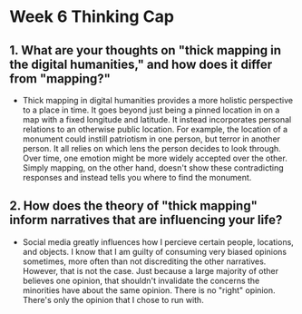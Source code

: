 # Week 6 Thinking Cap
## 1. What are your thoughts on "thick mapping in the digital humanities," and how does it differ from "mapping?"
- Thick mapping in digital humanities provides a more holistic perspective to a place in time. It goes beyond just being a pinned location in on a map with a fixed longitude and latitude. It instead incorporates personal relations to an otherwise public location. For example, the location of a monument could instill patriotism in one person, but terror in another person. It all relies on which lens the person decides to look through. Over time, one emotion might be more widely accepted over the other. Simply mapping, on the other hand, doesn't show these contradicting responses and instead tells you where to find the monument.
## 2. How does the theory of "thick mapping" inform narratives that are influencing your life?
- Social media greatly influences how I percieve certain people, locations, and objects. I know that I am guilty of consuming very biased opinions sometimes, more often than not discrediting the other narratives. However, that is not the case. Just because a large majority of other believes one opinion, that shouldn't invalidate the concerns the minorities have about the same opinion. There is no "right" opinion. There's only the opinion that I chose to run with.